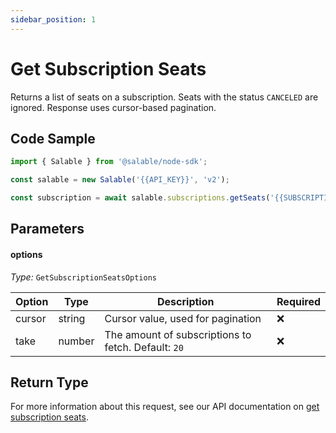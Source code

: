 ```yaml
---
sidebar_position: 1
---
```


# Get Subscription Seats

Returns a list of seats on a subscription. Seats with the status `CANCELED` are ignored. Response uses cursor-based pagination.

## Code Sample

```typescript
import { Salable } from '@salable/node-sdk';

const salable = new Salable('{{API_KEY}}', 'v2');

const subscription = await salable.subscriptions.getSeats('{{SUBSCRIPTION_UUID}}');
```

## Parameters

#### options

_Type:_ `GetSubscriptionSeatsOptions`

| Option      | Type   | Description                                                             | Required |
|-------------|--------|-------------------------------------------------------------------------|----------|
| cursor      | string | Cursor value, used for pagination                                       | ❌        |
| take        | number | The amount of subscriptions to fetch. Default: `20`                     | ❌        |


## Return Type

For more information about this request, see our API documentation on [get subscription seats](https://docs.salable.app/api/v2#tag/Subscriptions/operation/getSubscriptionsSeats).
